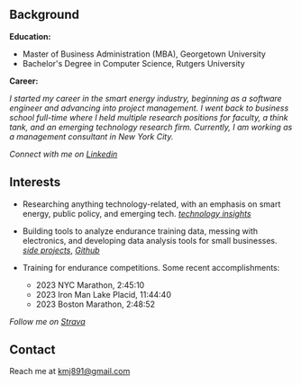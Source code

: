 ## Background

__Education:__

* Master of Business Administration (MBA), Georgetown University
* Bachelor's Degree in Computer Science, Rutgers University

__Career:__

*I started my career in the smart energy industry, beginning as a software engineer and advancing into project management. I went back to business school full-time where I held multiple research positions for faculty, a think tank, and an emerging technology research firm. Currently, I am working as a management consultant in New York City.*

*Connect with me on [Linkedin](https://www.linkedin.com/in/kevjen/)*


## Interests

* Researching anything technology-related, with an emphasis on smart energy, public policy, and emerging tech. *[technology insights](https://kevjen37.github.io/tech-insights.html)*

* Building tools to analyze endurance training data, messing with electronics, and developing data analysis tools for small businesses. *[side projects](https://kevjen37.github.io/side-projects.html)*, *[Github](https://github.com/kevjen37)*

* Training for endurance competitions. Some recent accomplishments:
  * 2023 NYC Marathon, 2:45:10
  * 2023 Iron Man Lake Placid, 11:44:40
  * 2023 Boston Marathon, 2:48:52

*Follow me on [Strava](https://www.strava.com/athletes/59121264)*
 

## Contact

Reach me at kmj891@gmail.com

